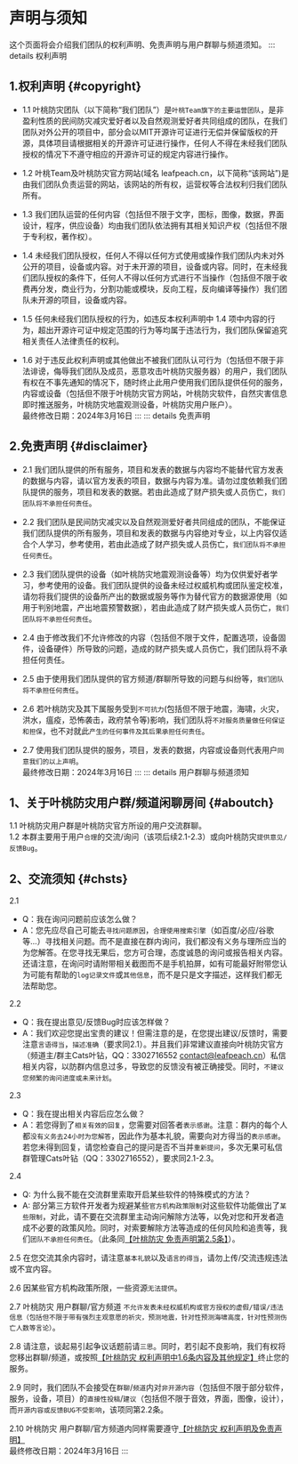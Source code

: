 # 声明与须知

这个页面将会介绍我们团队的权利声明、免责声明与用户群聊与频道须知。
::: details 权利声明
## 1.权利声明 {#copyright}

- 1.1 叶桃防灾团队（以下简称“我们团队”）是`叶桃Team旗下的主要运营团队`，是非盈利性质的民间防灾减灾爱好者以及自然观测爱好者共同组成的团队，在我们团队对外公开的项目中，部分会以MIT开源许可证进行无偿并保留版权的开源，具体项目请根据相关的开源许可证进行操作，任何人不得在未经我们团队授权的情况下不遵守相应的开源许可证的规定内容进行操作。

- 1.2 叶桃Team及叶桃防灾官方网站(域名 leafpeach.cn，以下简称“该网站”)是由我们团队负责运营的网站，该网站的所有权，运营权等合法权利归我们团队所有。

- 1.3 我们团队运营的任何内容（包括但不限于文字，图标，图像，数据，界面设计，程序，供应设备）均由我们团队依法拥有其相关知识产权（包括但不限于专利权，著作权）。

- 1.4 未经我们团队授权，任何人不得以任何方式使用或操作我们团队内未对外公开的项目，设备或内容。对于未开源的项目，设备或内容。同时，在未经我们团队授权的条件下，任何人不得以任何方式进行不当操作（包括但不限于收费再分发，商业行为，分割功能或模块，反向工程，反向编译等操作）我们团队未开源的项目，设备或内容。

- 1.5 任何未经我们团队授权的行为，如违反本权利声明中 1.4 项中内容的行为，超出开源许可证中规定范围的行为等均属于违法行为，我们团队保留追究相关责任人法律责任的权利。

- 1.6 对于违反此权利声明或其他做出不被我们团队认可行为（包括但不限于非法诽谤，侮辱我们团队及成员，恶意攻击叶桃防灾服务器）的用户，我们团队有权在不事先通知的情况下，随时终止此用户使用我们团队提供任何的服务，内容或设备（包括但不限于叶桃防灾官方网站，叶桃防灾软件，自然灾害信息即时推送服务，叶桃防灾地震观测设备，叶桃防灾用户账户）。
  <br>最终修改日期：2024年3月16日
:::
::: details 免责声明
## 2.免责声明 {#disclaimer}
- 2.1 我们团队提供的所有服务，项目和发表的数据与内容均不能替代官方发表的数据与内容，请以官方发表的项目，数据与内容为准。请勿过度依赖我们团队提供的服务，项目和发表的数据。若由此造成了财产损失或人员伤亡，`我们团队将不承担任何责任`。

- 2.2 我们团队是民间防灾减灾以及自然观测爱好者共同组成的团队，不能保证我们团队提供的所有服务，项目和发表的数据与内容绝对专业，以上内容仅适合个人学习，参考使用，若由此造成了财产损失或人员伤亡，`我们团队将不承担任何责任`。

- 2.3 我们团队提供的设备（如叶桃防灾地震观测设备等）均为仅供爱好者学习，参考使用的设备。我们团队提供的设备未经过权威机构或团队鉴定校准，请勿将我们提供的设备所产出的数据或服务等作为替代官方的数据源使用（如用于判别地震，产出地震预警数据），若由此造成了财产损失或人员伤亡，`我们团队将不承担任何责任`。

- 2.4 由于修改我们不允许修改的内容（包括但不限于文件，配置选项，设备固件，设备硬件）所导致的问题，造成的财产损失或人员伤亡，我们团队将不承担任何责任。

- 2.5 由于使用我们团队提供的官方频道/群聊所导致的问题与纠纷等，`我们团队将不承担任何责任`。

- 2.6 若叶桃防灾及其下属服务受到`不可抗力`(包括但不限于地震，海啸，火灾，洪水，瘟疫，恐怖袭击，政府禁令等)影响，我们团队将`不对服务质量做任何保证和担保`，也不对就此`产生的任何事件及其后果承担任何责任`。

- 2.7 使用我们团队提供的服务，项目，发表的数据，内容或设备则代表用户`同意我们的以上声明`。
  <br>最终修改日期：2024年3月16日
:::
::: details 用户群聊与频道须知
## 1、关于叶桃防灾用户群/频道闲聊房间 {#aboutch}
1.1 叶桃防灾用户群是叶桃防灾官方所设的用户交流群聊。<br>
1.2 本群主要用于用户`合理`的交流/询问（该项后续2.1-2.3）或向叶桃防灾`提供意见/反馈Bug`。

## 2、交流须知 {#chsts}
2.1
- Q：我在询问问题前应该怎么做？
- A：您先应尽自己可能去`寻找问题原因`，`合理使用搜索引擎`（如百度/必应/谷歌等...）寻找相关问题。而不是直接在群内询问，我们都没有义务与理所应当的为您解答。在您寻找无果后，您方可合理，态度诚恳的询问或报告相关内容。还请注意，在询问时请附带相关截图而不是手机拍屏，如有可能最好附带您认为可能有帮助的`log记录文件`或`其他信息`，而不是只是文字描述，这样我们都无法帮助您。

2.2
- Q：我在提出意见/反馈Bug时应该怎样做？
- A：我们欢迎您提出宝贵的建议！但需注意的是，在您提出建议/反馈时，需要注意`言语得当`，`描述准确`（要求同2.1）。并且我们非常建议直接向叶桃防灾官方（频道主/群主Cats叶钻，QQ：3302716552 contact@leafpeach.cn）私信相关内容，以防群内信息过多，导致您的反馈没有被正确接受。同时，`不建议您频繁的询问进度或未来计划`。

2.3
- Q：我在提出相关内容后应怎么做？
- A：若您得到了`相关有效的回复`，您需要对回答者`表示感谢`。注意：群内的每个人都`没有义务去24小时为您解答`，因此作为基本礼貌，需要向对方得当的`表示感谢`。若您未得到回复，请您检查自己的提问是否不当并`重新提问`，多次无果可私信群管理Cats叶钻（QQ：3302716552），要求同2.1-2.3。

2.4
- Q: 为什么我不能在交流群里索取开启某些软件的特殊模式的方法？
- A: 部分第三方软件开发者为规避某些`官方机构政策限制`对这些软件功能做出了`某些限制`，对此，请不要在交流群里主动询问解除方法等，以免对您和开发者造成不必要的政策风险。同时，对索要解除方法等造成的任何风险和追责等，我们`团队不承担任何责任`。（此条同[【叶桃防灾 免责声明第2.5条】](./lpdp_statement.md)）。

2.5  在您交流其余内容时，请注意`基本礼貌`以及`语言的得当`，请勿上传/交流违规违法或不宜内容。

2.6  因某些官方机构政策所限，一些资源`无法提供`。

2.7  叶桃防灾 用户群聊/官方频道 `不允许发表未经权威机构或官方授权的虚假/错误/违法信息（包括但不限于带有强烈主观意愿的祈灾，预测地震，针对性预测海啸高度，针对性预测伤亡人数等言论）`。

2.8  请注意，谈起易引起争议话题前请`三思`。同时，若引起不良影响，我们有权将您移出群聊/频道，或按照[【叶桃防灾 权利声明中1.6条内容及其他规定】](/copyright/)终止您的服务。

2.9 同时，我们团队不会接受在`群聊`/`频道`内对`非开源内容`（包括但不限于部分软件，服务，设备，项目）的`直接性投稿`/`建议`（包括但不限于音效，界面，图像，设计），而`开源内容或反馈BUG不受影响`，该项同第2.2条。

2.10  叶桃防灾 用户群聊/官方频道内同样需要遵守[【叶桃防灾 权利声明及免责声明】](/statements)
<br>最终修改日期：2024年3月16日
:::